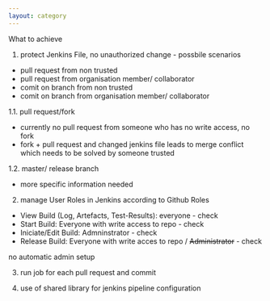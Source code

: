 ```yaml
---
layout: category
---
```


What to achieve

1. protect Jenkins File, no unauthorized change - possbile scenarios
* pull request  from non trusted
* pull request from organisation member/ collaborator
* comit on branch from non trusted
* comit on branch from organisation member/ collaborator

1.1. pull request/fork

* currently no pull request from someone who has no write access, no fork
* fork + pull request and changed jenkins file leads to merge conflict which needs to be solved by someone trusted

1.2. master/ release branch

* more specific information needed

2. manage User Roles in Jenkins according to Github Roles
* View Build (Log, Artefacts, Test-Results): everyone - check
* Start Build: Everyone with write access to repo - check
* Iniciate/Edit Build: Admninstrator - check
* Release Build: Everyone with write acces to repo / <s>Administrator</s> -  check

no automatic admin setup

3. run job for each pull request and commit 

4. use of shared library for jenkins pipeline configuration
